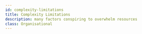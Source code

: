 ```yaml
---
id: complexity-limitations
title: Complexity Limitations
description: many factors conspiring to overwhelm resources
class: Organisational
---
```

